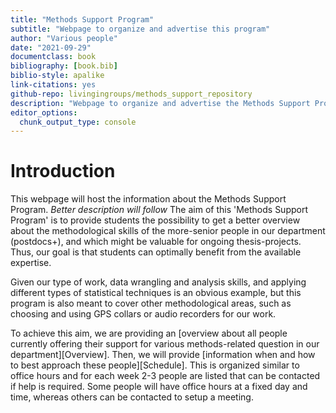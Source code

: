 ```yaml
---
title: "Methods Support Program"
subtitle: "Webpage to organize and advertise this program"
author: "Various people"
date: "2021-09-29"
documentclass: book
bibliography: [book.bib]
biblio-style: apalike
link-citations: yes
github-repo: livingingroups/methods_support_repository
description: "Webpage to organize and advertise the Methods Support Program at the EAS department/MPI-AB"
editor_options: 
  chunk_output_type: console
---
```







# Introduction
This webpage will host the information about the Methods Support Program. *Better description will follow*
The aim of this 'Methods Support Program' is to provide students the possibility to get a better overview about the methodological skills of the more-senior people in our department (postdocs+), and which might be valuable for ongoing thesis-projects. Thus, our goal is that students can optimally benefit from the available expertise.

Given our type of work, data wrangling and analysis skills, and applying different types of statistical techniques is an obvious example, but this program is also meant to cover other methodological areas, such as choosing and using GPS collars or audio recorders for our work.

To achieve this aim, we are providing an [overview about all people currently offering their support for various methods-related question in our department][Overview]. Then, we will provide [information when and how to best approach these people][Schedule]. This is organized similar to office hours and for each week 2-3 people are listed that can be contacted if help is required. Some people will have office hours at a fixed day and time, whereas others can be contacted to setup a meeting.
